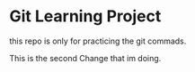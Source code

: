 # Git Learning Project

this repo is only for practicing the git commads.


This is the second Change that im doing.

